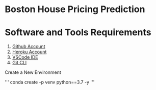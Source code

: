 # Boston House Pricing Prediction

# Software and Tools Requirements

1. [Github Account](https://github.com)
2. [Heroku Account](https://heroku.com)
3. [VSCode IDE](https://code.visualstudio.com/)
4. [Git CLI](https://git-scm.com/book/en/v2/GettinStarted-The-Command-Line)

Create a New Environment

'''
conda create -p venv python==3.7 -y
'''
